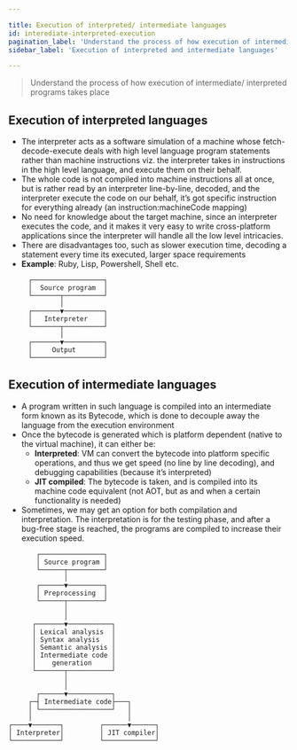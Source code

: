 ```yaml
---

title: Execution of interpreted/ intermediate languages
id: interediate-interpreted-execution
pagination_label: 'Understand the process of how execution of intermediate/ interpreted programs takes place'
sidebar_label: 'Execution of interpreted and intermediate languages'

---
```


> Understand the process of how execution of intermediate/ interpreted programs takes place

## Execution of interpreted languages

- The interpreter acts as a software simulation of a machine whose fetch-decode-execute deals with high level language program statements rather than machine instructions viz. the interpreter takes in instructions in the high level language, and execute them on their behalf.
- The whole code is not compiled into machine instructions all at once, but is rather read by an interpreter line-by-line, decoded, and the interpreter execute the code on our behalf, it’s got specific instruction for everything already (an instruction:machineCode mapping)
- No need for knowledge about the target machine, since an interpreter executes the code, and it makes it very easy to write cross-platform applications since the interpreter will handle all the low level intricacies.
- There are disadvantages too, such as slower execution time, decoding a statement every time its executed, larger space requirements
- **Example**: Ruby, Lisp, Powershell, Shell etc.

```
     ┌──────────────────┐
     │  Source program  │
     └───────┬──────────┘
             │
     ┌───────▼──────────┐
     │   Interpreter    │
     └───────┬──────────┘
             │
     ┌───────▼──────────┐
     │     Output       │
     └──────────────────┘
```

## Execution of intermediate languages

- A program written in such language is compiled into an intermediate form known as its Bytecode, which is done to decouple away the language from the execution environment
- Once the bytecode is generated which is platform dependent (native to the virtual machine), it can either be:
	- **Interpreted**: VM can convert the bytecode into platform specific operations, and thus we get speed (no line by line decoding), and debugging capabilities (because it’s interpreted)
	- **JIT compiled**: The bytecode is taken, and is compiled into its machine code equivalent (not AOT, but as and when a certain functionality is needed)
- Sometimes, we may get an option for both compilation and interpretation. The interpretation is for the testing phase, and after a bug-free stage is reached, the programs are compiled to increase their execution speed.

```
       ┌────────────────┐
       │ Source program │
       └──────┬─────────┘
              │
       ┌──────▼─────────┐
       │ Preprocessing  │
       └──────┬─────────┘
              │
              │
      ┌───────▼───────────┐
      │ Lexical analysis  │
      │ Syntax analysis   │
      │ Semantic analysis │
      │ Intermediate code │
      │    generation     │
      └───────┬───────────┘
              │
              │
       ┌──────▼───────────┐
     ┌─┤ Intermediate code├───┐
     │ └──────────────────┘   │
     │                        │
┌────▼───────┐         ┌──────▼──────┐
│ Interpreter│         │ JIT compiler│
└────────────┘         └─────────────┘
```
